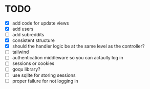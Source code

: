 # TODO
- [x] add code for update views
- [x] add users
- [ ] add subreddits
- [x] consistent structure
- [x] should the handler logic be at the same level as the controller?
- [ ] tailwind
- [ ] authentication middleware so you can actaully log in
- [ ] sessions or cookies
- [ ] goqu library?
- [ ] use sqlite for storing sessions
- [ ] proper failure for not logging in
